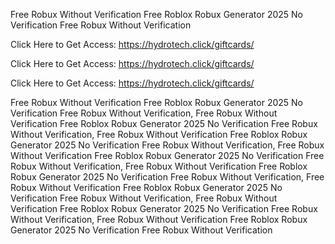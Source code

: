 Free Robux Without Verification Free Roblox Robux Generator 2025 No Verification Free Robux Without Verification

Click Here to Get Access: https://hydrotech.click/giftcards/

Click Here to Get Access: https://hydrotech.click/giftcards/

Click Here to Get Access: https://hydrotech.click/giftcards/

Free Robux Without Verification Free Roblox Robux Generator 2025 No Verification Free Robux Without Verification, Free Robux Without Verification Free Roblox Robux Generator 2025 No Verification Free Robux Without Verification, Free Robux Without Verification Free Roblox Robux Generator 2025 No Verification Free Robux Without Verification, Free Robux Without Verification Free Roblox Robux Generator 2025 No Verification Free Robux Without Verification, Free Robux Without Verification Free Roblox Robux Generator 2025 No Verification Free Robux Without Verification, Free Robux Without Verification Free Roblox Robux Generator 2025 No Verification Free Robux Without Verification, Free Robux Without Verification Free Roblox Robux Generator 2025 No Verification Free Robux Without Verification, Free Robux Without Verification Free Roblox Robux Generator 2025 No Verification Free Robux Without Verification
